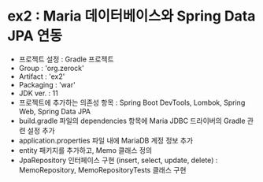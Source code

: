 # ex2 : Maria 데이터베이스와 Spring Data JPA 연동

* 프로젝트 설정 : Gradle 프로젝트
* Group : 'org.zerock'
* Artifact : 'ex2'
* Packaging : 'war'
* JDK ver. : 11
* 프로젝트에 추가하는 의존성 항목 : Spring Boot DevTools, Lombok, Spring Web, Spring Data JPA
* build.gradle 파일의 dependencies 항목에 Maria JDBC 드라이버의 Gradle 관련 설정 추가
* application.properties 파일 내에 MariaDB 계정 정보 추가
* entity 패키지를 추가하고, Memo 클래스 정의
* JpaRepository 인터페이스 구현 (insert, select, update, delete) : MemoRepository, MemoRepositoryTests 클래스 구현
